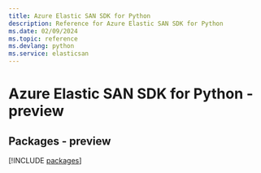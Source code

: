 ```yaml
---
title: Azure Elastic SAN SDK for Python
description: Reference for Azure Elastic SAN SDK for Python
ms.date: 02/09/2024
ms.topic: reference
ms.devlang: python
ms.service: elasticsan
---
```

# Azure Elastic SAN SDK for Python - preview
## Packages - preview
[!INCLUDE [packages](elastic-san-index.md)]